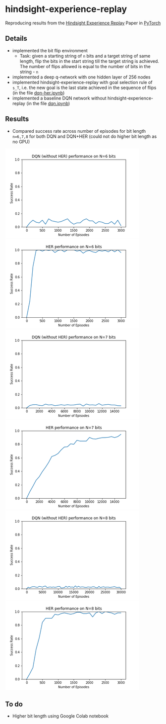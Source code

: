 # hindsight-experience-replay

Reproducing results from the [Hindsight Experience Replay](https://arxiv.org/abs/1707.01495) Paper in [PyTorch](https://pytorch.org/)

## Details
* implemented the bit flip environment
  *  Task: given a starting string of `n` bits and a target string of same length, flip the bits in the start string till the target string is achieved. The number of flips allowed is equal to the number of bits in the string - `n`
* implemented a deep q-network with one hidden layer of 256 nodes
* implemented hindsight-experience-replay with goal selection rule of `s_T`, i.e. the new goal is the last state achieved in the sequence of flips (in the file [dqn-her.ipynb](dqn-her.ipynb))
* implemented a baseline DQN network without hindsight-experience-replay (in the file [dqn.ipynb](dqn.ipynb))

## Results
* Compared success rate across number of episodes for bit length `n=6,7,8` for both DQN and DQN+HER (could not do higher bit length as no GPU)

![6dqn](/plots/6_dqn.png) ![6her](/plots/6_her.png)
![7dqn](/plots/7_dqn.png) ![7her](/plots/7_her.png)
![8dqn](/plots/8_dqn.png) ![8her](/plots/8_her.png)

## To do
* Higher bit length using Google Colab notebook
